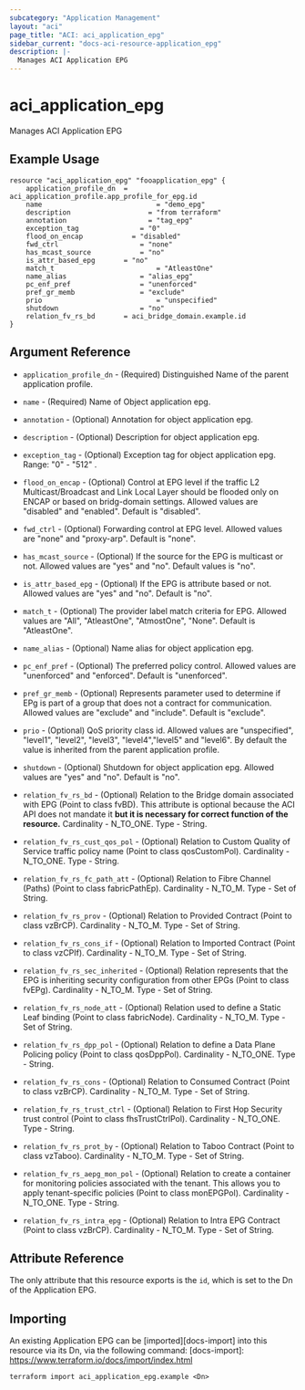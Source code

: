 ```yaml
---
subcategory: "Application Management"
layout: "aci"
page_title: "ACI: aci_application_epg"
sidebar_current: "docs-aci-resource-application_epg"
description: |-
  Manages ACI Application EPG
---
```


# aci_application_epg

Manages ACI Application EPG

## Example Usage

```hcl
resource "aci_application_epg" "fooapplication_epg" {
    application_profile_dn  = aci_application_profile.app_profile_for_epg.id
    name  					        = "demo_epg"
    description 			      = "from terraform"
    annotation  			      = "tag_epg"
    exception_tag 		    	= "0"
    flood_on_encap  	      = "disabled"
    fwd_ctrl  			      	= "none"
    has_mcast_source     		= "no"
    is_attr_based_epg     	= "no"
    match_t  				        = "AtleastOne"
    name_alias  		      	= "alias_epg"
    pc_enf_pref  		      	= "unenforced"
    pref_gr_memb  	    		= "exclude"
    prio  				        	= "unspecified"
    shutdown  		      		= "no"
    relation_fv_rs_bd       = aci_bridge_domain.example.id
}
```

## Argument Reference ##
* `application_profile_dn` - (Required) Distinguished Name of the parent application profile.
* `name` - (Required) Name of Object application epg.
* `annotation` - (Optional) Annotation for object application epg.
* `description` - (Optional) Description for object application epg.
* `exception_tag` - (Optional) Exception tag for object application epg. Range: "0" - "512" .
* `flood_on_encap` - (Optional) Control at EPG level if the traffic L2 Multicast/Broadcast and Link Local Layer should be flooded only on ENCAP or based on bridg-domain settings. Allowed values are "disabled" and "enabled". Default is "disabled".
* `fwd_ctrl` - (Optional) Forwarding control at EPG level. Allowed values are "none" and "proxy-arp". Default is "none".
* `has_mcast_source` - (Optional) If the source for the EPG is multicast or not. Allowed values are "yes" and "no". Default values is "no".
* `is_attr_based_epg` - (Optional) If the EPG is attribute based or not. Allowed values are "yes" and "no". Default is "no".
* `match_t` - (Optional) The provider label match criteria for EPG. Allowed values are "All", "AtleastOne", "AtmostOne", "None". Default is "AtleastOne".
* `name_alias` - (Optional) Name alias for object application epg.
* `pc_enf_pref` - (Optional) The preferred policy control. Allowed values are "unenforced" and "enforced". Default is "unenforced".
* `pref_gr_memb` - (Optional) Represents parameter used to determine if EPg is part of a group that does not a contract for communication. Allowed values are "exclude" and "include". Default is "exclude".
* `prio` - (Optional) QoS priority class id. Allowed values are "unspecified", "level1", "level2", "level3", "level4","level5" and "level6". By default the value is inherited from the parent application profile.
* `shutdown` - (Optional) Shutdown for object application epg. Allowed values are "yes" and "no". Default is "no".

* `relation_fv_rs_bd` - (Optional) Relation to the Bridge domain associated with EPG (Point to class fvBD). This attribute is optional because the ACI API does not mandate it **but it is necessary for correct function of the resource.** Cardinality - N_TO_ONE. Type - String.

* `relation_fv_rs_cust_qos_pol` - (Optional) Relation to Custom Quality of Service traffic policy name (Point to class qosCustomPol). Cardinality - N_TO_ONE. Type - String.
<!-- tenant -> policies -> protocol -> Custom QoS -->

* `relation_fv_rs_fc_path_att` - (Optional) Relation to Fibre Channel (Paths) (Point to class fabricPathEp). Cardinality - N_TO_M. Type - Set of String.

* `relation_fv_rs_prov` - (Optional) Relation to Provided Contract (Point to class vzBrCP). Cardinality - N_TO_M. Type - Set of String.

* `relation_fv_rs_cons_if` - (Optional) Relation to Imported Contract (Point to class vzCPIf). Cardinality - N_TO_M. Type - Set of String.

* `relation_fv_rs_sec_inherited` - (Optional) Relation represents that the EPG is inheriting security configuration from other EPGs (Point to class fvEPg). Cardinality - N_TO_M. Type - Set of String.

* `relation_fv_rs_node_att` - (Optional) Relation used to define a Static Leaf binding (Point to class fabricNode). Cardinality - N_TO_M. Type - Set of String.
<!-- tenant -> Application Profile -> EPG ->Static Leaf -->

* `relation_fv_rs_dpp_pol` - (Optional) Relation to define a Data Plane Policing policy (Point to class qosDppPol). Cardinality - N_TO_ONE. Type - String.
<!-- tenant -> policies -> protocol -> Data Plane Policing -->

* `relation_fv_rs_cons` - (Optional) Relation to Consumed Contract (Point to class vzBrCP). Cardinality - N_TO_M. Type - Set of String.

* `relation_fv_rs_trust_ctrl` - (Optional) Relation to First Hop Security trust control (Point to class fhsTrustCtrlPol). Cardinality - N_TO_ONE. Type - String.
<!-- tenant -> policies -> protocol -> First Hop Security -->

* `relation_fv_rs_prot_by` - (Optional) Relation to Taboo Contract (Point to class vzTaboo). Cardinality - N_TO_M. Type - Set of String.

* `relation_fv_rs_aepg_mon_pol` - (Optional) Relation to create a container for monitoring policies associated with the tenant. This allows you to apply tenant-specific policies (Point to class monEPGPol). Cardinality - N_TO_ONE. Type - String.
<!-- tenant -> policies -> Monitoring -->

* `relation_fv_rs_intra_epg` - (Optional) Relation to Intra EPG Contract (Point to class vzBrCP). Cardinality - N_TO_M. Type - Set of String.


## Attribute Reference

The only attribute that this resource exports is the `id`, which is set to the
Dn of the Application EPG.

## Importing

An existing Application EPG can be [imported][docs-import] into this resource via its Dn, via the following command:
[docs-import]: https://www.terraform.io/docs/import/index.html

```
terraform import aci_application_epg.example <Dn>
```
